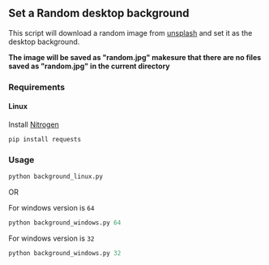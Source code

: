 ##  Set a Random desktop background

This script will download a random image from [unsplash](https://source.unsplash.com/random) and set it as the desktop background. 

**The image will be saved as "random.jpg" makesure that there are no files saved as "random.jpg" in the current directory**

### Requirements

#### Linux

Install [Nitrogen](https://wiki.archlinux.org/index.php/Nitrogen)

```
pip install requests
``` 

### Usage

```python
python background_linux.py
```
OR

For windows version is `64`
```python
python background_windows.py 64
```
For windows version is `32`
```python
python background_windows.py 32
```
